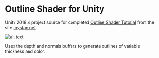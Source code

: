 # Outline Shader for Unity
Unity 2018.4 project source for completed [Outline Shader Tutorial](https://roystan.net/articles/outline-shader.html) from the site [roystan.net](https://roystan.net/).

![alt text](https://i.imgur.com/wWU7Q6d.png)

Uses the depth and normals buffers to generate outlines of variable thickness and color.
